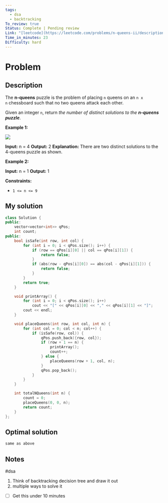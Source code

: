 ```yaml
---
tags:
  - dsa
  - backtracking
To_review: true
Status: Complete | Pending review
Link: "[leetcode](https://leetcode.com/problems/n-queens-ii/description/)"
Time_in_minutes: 23
Difficulty: hard
---
```

# Problem
## Description
The **n-queens** puzzle is the problem of placing `n` queens on an `n x n` chessboard such that no two queens attack each other.

Given an integer `n`, return _the number of distinct solutions to the **n-queens puzzle**_.

**Example 1:**

![](https://assets.leetcode.com/uploads/2020/11/13/queens.jpg)

**Input:** n = 4
**Output:** 2
**Explanation:** There are two distinct solutions to the 4-queens puzzle as shown.

**Example 2:**

**Input:** n = 1
**Output:** 1

**Constraints:**

- `1 <= n <= 9`
## My solution
```cpp
class Solution {
public:
    vector<vector<int>> qPos;
    int count;
public:
    bool isSafe(int row, int col) {
        for (int i = 0; i < qPos.size(); i++) {
            if (row == qPos[i][0] || col == qPos[i][1]) {
                return false;
            }
            if (abs(row - qPos[i][0]) == abs(col - qPos[i][1])) {
                return false;
            }
        }
        return true;
    }

    void printArray() {
        for (int i = 0; i < qPos.size(); i++)
            cout << "[" << qPos[i][0] << "," << qPos[i][1] << "]";
        cout << endl;
    }

    void placeQueens(int row, int col, int n) {
        for (int col = 0; col < n; col++) {
            if (isSafe(row, col)) {
                qPos.push_back({row, col});
                if (row + 1 == n) {
                    printArray();
                    count++;
                } else {
                    placeQueens(row + 1, col, n);
                }
                qPos.pop_back();
            }
        }
    }

    int totalNQueens(int n) {
        count = 0;
        placeQueens(0, 0, n);
        return count;
    }
};
```
## Optimal solution
```cpp
same as above
```
## Notes
#dsa
1. Think of backtracking decision tree and draw it out
2. multiple ways to solve it
- [ ] Get this under 10 minutes